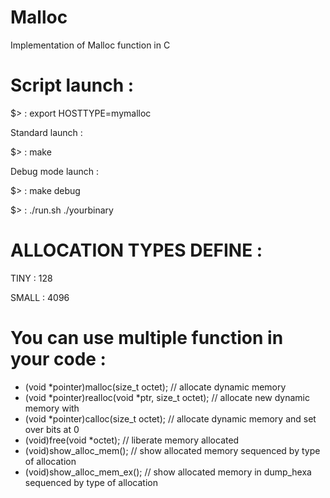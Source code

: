 # Malloc

Implementation of Malloc function in C

# Script launch :

$> : export HOSTTYPE=mymalloc

Standard launch :

$> : make

Debug mode launch :

$> : make debug


$> : ./run.sh ./yourbinary

# ALLOCATION TYPES DEFINE :

  TINY : 128
  
  SMALL : 4096

# You can use multiple function in your code :

- (void *pointer)malloc(size_t octet);                  // allocate dynamic memory
- (void *pointer)realloc(void *ptr, size_t octet);      // allocate new dynamic memory with 
- (void *pointer)calloc(size_t octet);                  // allocate dynamic memory and set over bits at 0
- (void)free(void *octet);                              // liberate memory allocated
- (void)show_alloc_mem();                               // show allocated memory sequenced by type of allocation
- (void)show_alloc_mem_ex();                            // show allocated memory in dump_hexa sequenced by type of allocation
